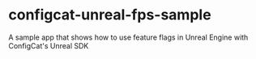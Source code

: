# configcat-unreal-fps-sample
A sample app that shows how to use feature flags in Unreal Engine with ConfigCat's Unreal SDK

